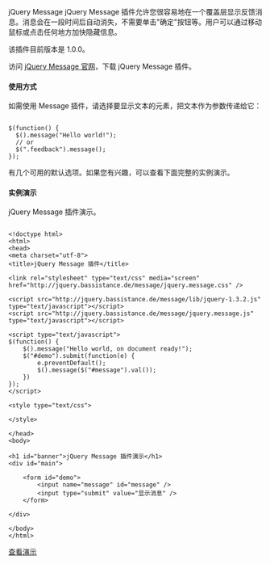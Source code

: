 jQuery Message
  jQuery Message 插件允许您很容易地在一个覆盖层显示反馈消息。消息会在一段时间后自动消失，不需要单击"确定"按钮等。用户可以通过移动鼠标或点击任何地方加快隐藏信息。

 该插件目前版本是 1.0.0。

 访问 [jQuery Message 官网](http://www.w3cschool.cc//bassistance.de/jquery-plugins/jquery-plugin-message/)，下载 jQuery Message 插件。

 

 
#### 使用方式

 如需使用 Message 插件，请选择要显示文本的元素，把文本作为参数传递给它：

 
```

$(function() {
  $().message("Hello world!");
  // or
  $(".feedback").message();
});

```
 有几个可用的默认选项。如果您有兴趣，可以查看下面完整的实例演示。

 
#### 实例演示

 jQuery Message 插件演示。

 
```

<!doctype html>
<html>
<head>
<meta charset="utf-8">
<title>jQuery Message 插件</title>

<link rel="stylesheet" type="text/css" media="screen" href="http://jquery.bassistance.de/message/jquery.message.css" />

<script src="http://jquery.bassistance.de/message/lib/jquery-1.3.2.js" type="text/javascript"></script>
<script src="http://jquery.bassistance.de/message/jquery.message.js" type="text/javascript"></script>

<script type="text/javascript">
$(function() {
	$().message("Hello world, on document ready!");
	$("#demo").submit(function(e) {
		e.preventDefault();
		$().message($("#message").val());
	})
});
</script>

<style type="text/css">

</style>

</head>
<body>

<h1 id="banner">jQuery Message 插件演示</h1>
<div id="main">
	
	<form id="demo">
		<input name="message" id="message" />
		<input type="submit" value="显示消息" />
	</form>
	
</div>

</body>
</html>

```
 [查看演示](http://www.w3cschool.cc/try/tryit.php?filename=jquery-plugin-message)

 

